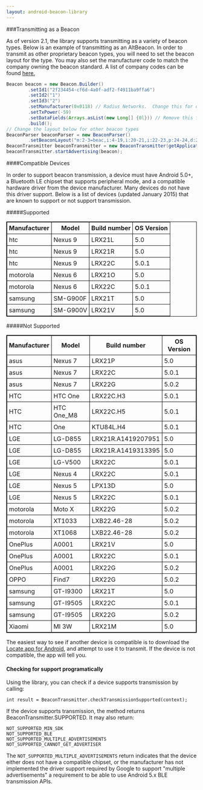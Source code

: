 ```yaml
---
layout: android-beacon-library
---
```


###Transmitting as a Beacon

As of version 2.1, the library supports transmitting as a variety of beacon types.  Below is an example of transmitting as an AltBeacon.
In order to transmit as other proprietary beacon types, you will need to set the beacon layout for the type.  You may also set the manufacturer
code to match the company owning the beacon standard.  A list of company codes can be found [here.](https://www.bluetooth.org/en-us/specification/assigned-numbers/company-identifiers)

```java
Beacon beacon = new Beacon.Builder()
       	.setId1("2f234454-cf6d-4a0f-adf2-f4911ba9ffa6")
       	.setId2("1")
       	.setId3("2")
        .setManufacturer(0x0118) // Radius Networks.  Change this for other beacon layouts
        .setTxPower(-59)
        .setDataFields(Arrays.asList(new Long[] {0l})) // Remove this for beacon layouts without d: fields
        .build();
// Change the layout below for other beacon types
BeaconParser beaconParser = new BeaconParser()
        .setBeaconLayout("m:2-3=beac,i:4-19,i:20-21,i:22-23,p:24-24,d:25-25");
BeaconTransmitter beaconTransmitter = new BeaconTransmitter(getApplicationContext(), beaconParser);	
beaconTransmitter.startAdvertising(beacon);

```

####Compatible Devices

In order to support beacon transmission, a device must have Android 5.0+, a Bluetooth LE chipset that supports peripheral mode, and
a compatible hardware driver from the device manufacturer.  Many devices do not have this driver support.  Below is a list of devices (updated January 2015) that are known to support or not support
transmission.

#####Supported

<style type="text/css">
  table.rsum {
    border-collapse: collapse;
    border: 1px solid black;
  }
  table.rsum td{
    border: 1px solid black;
    padding: 5px;
  }
  table.rsum th{
    border: 1px solid black;
    padding: 5px;
  }

</style>

<table class="rsum">
<tr><th>Manufacturer</th><th>Model</th><th>Build number</th><th>OS Version</th></tr>
<tr><td>htc</td><td>Nexus 9</td><td>LRX21L</td><td>5.0</td></tr> 
<tr><td>htc</td><td>Nexus 9</td><td>LRX21R</td><td>5.0</td></tr> 
<tr><td>htc</td><td>Nexus 9</td><td>LRX22C</td><td>5.0.1</td></tr> 
<tr><td>motorola</td><td>Nexus 6</td><td>LRX21O</td><td>5.0</td></tr> 
<tr><td>motorola</td><td>Nexus 6</td><td>LRX22C</td><td>5.0.1</td></tr> 
<tr><td>samsung</td><td>SM-G900F</td><td>LRX21T</td><td>5.0</td></tr> 
<tr><td>samsung</td><td>SM-G900V</td><td>LRX21V</td><td>5.0</td></tr> 
</table>

#####Not Supported

<table class="rsum">
<tr><th>Manufacturer</th><th>Model</th><th>Build number</th><th>OS Version</th></tr>
<tr><td>asus</td><td>Nexus 7</td><td>LRX21P</td><td>5.0</td></tr>
<tr><td>asus</td><td>Nexus 7</td><td>LRX22C</td><td>5.0.1</td></tr>
<tr><td>asus</td><td>Nexus 7</td><td>LRX22G</td><td>5.0.2</td></tr>
<tr><td>HTC</td><td>HTC One</td><td>LRX22C.H3</td><td>5.0.1</td></tr>
<tr><td>HTC</td><td>HTC One_M8</td><td>LRX22C.H5</td><td>5.0.1</td></tr>
<tr><td>HTC</td><td>One</td><td>KTU84L.H4</td><td>5.0.1</td></tr>
<tr><td>LGE</td><td>LG-D855</td><td>LRX21R.A1419207951</td><td>5.0</td></tr>
<tr><td>LGE</td><td>LG-D855</td><td>LRX21R.A1419313395</td><td>5.0</td></tr>
<tr><td>LGE</td><td>LG-V500</td><td>LRX22C</td><td>5.0.1</td></tr>
<tr><td>LGE</td><td>Nexus 4</td><td>LRX22C</td><td>5.0.1</td></tr>
<tr><td>LGE</td><td>Nexus 5</td><td>LPX13D</td><td>5.0</td></tr>
<tr><td>LGE</td><td>Nexus 5</td><td>LRX22C</td><td>5.0.1</td></tr>
<tr><td>motorola</td><td>Moto X</td><td>LRX22G</td><td>5.0.2</td></tr>
<tr><td>motorola</td><td>XT1033</td><td>LXB22.46-28</td><td>5.0.2</td></tr>
<tr><td>motorola</td><td>XT1068</td><td>LXB22.46-28</td><td>5.0.2</td></tr>
<tr><td>OnePlus</td><td>A0001</td><td>LRX21V</td><td>5.0</td></tr>
<tr><td>OnePlus</td><td>A0001</td><td>LRX22C</td><td>5.0.1</td></tr>
<tr><td>OnePlus</td><td>A0001</td><td>LRX22G</td><td>5.0.2</td></tr>
<tr><td>OPPO</td><td>Find7</td><td>LRX22G</td><td>5.0.2</td></tr>
<tr><td>samsung</td><td>GT-I9300</td><td>LRX21T</td><td>5.0</td></tr>
<tr><td>samsung</td><td>GT-I9505</td><td>LRX22C</td><td>5.0.1</td></tr>
<tr><td>samsung</td><td>GT-I9505</td><td>LRX22G</td><td>5.0.2</td></tr>
<tr><td>Xiaomi</td><td>MI 3W</td><td>LRX21M</td><td>5.0</td></tr>
</table>

The easiest way to see if another device is compatible is to download the [Locate app for Android](https://play.google.com/store/apps/details?id=com.radiusnetworks.locate), and attempt to use it to transmit.  If the device
is not compatible, the app will tell you.

#### Checking for support programatically

Using the library, you can check if a device supports transmission by calling:

```
int result = BeaconTransmitter.checkTransmissionSupported(context);
```

If the device supports transmission, the method returns BeaconTransmitter.SUPPORTED.  It may also return:

```
NOT_SUPPORTED_MIN_SDK
NOT_SUPPORTED_BLE
NOT_SUPPORTED_MULTIPLE_ADVERTISEMENTS
NOT_SUPPORTED_CANNOT_GET_ADVERTISER
```

The `NOT_SUPPORTED_MULTIPLE_ADVERTISEMENTS` return indicates that the device either does not have a compatible chipset, or the manufacturer has not
implemented the driver support required by Google to support "multiple advertisements" a requirement to be able to use Android 5.x BLE
transmission APIs.


